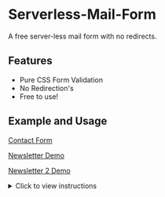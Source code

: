 # Serverless-Mail-Form
A free server-less mail form with no redirects.


## Features 

* Pure CSS Form Validation
* No Redirection's 
* Free to use!


## Example and Usage

[Contact Form](https://marketingpip.github.io/Serverless-Mail-Form/Contact-Form/)

[Newsletter Demo](https://marketingpip.github.io/Serverless-Mail-Form/Newsletter/)

[Newsletter 2  Demo](https://marketingpip.github.io/Serverless-Mail-Form/Newsletter-2/)

<details>
  <summary> Click to view instructions</summary>
  <br>
  
  <h3> Make a New Form</h3>
  
  <img src="https://github.com/toperkin/staticFormEmails/raw/master/newForm.png"></img>
  
  </detail>

If you want more info on how to send customized from 
[Class MailApp  |  Apps Script  |  Google Developers](https://developers.google.com/apps-script/reference/mail/mail-app)
